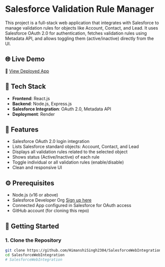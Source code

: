 # Salesforce Validation Rule Manager

This project is a full-stack web application that integrates with Salesforce to manage validation rules for objects like Account, Contact, and Lead. It uses Salesforce OAuth 2.0 for authentication, fetches validation rules using Metadata API, and allows toggling them (active/inactive) directly from the UI.

## 🌐 Live Demo

🔗 [View Deployed App](https://salesforcewebintegrationfrontend.onrender.com)

## 🧰 Tech Stack

- **Frontend**: React.js
- **Backend**: Node.js, Express.js
- **Salesforce Integration**: OAuth 2.0, Metadata API
- **Deployment**: Render

## 📸 Features

- Salesforce OAuth 2.0 login integration
- Lists Salesforce standard objects: Account, Contact, and Lead
- Displays all validation rules related to the selected object
- Shows status (Active/Inactive) of each rule
- Toggle individual or all validation rules (enable/disable)
- Clean and responsive UI

## ⚙️ Prerequisites

- Node.js (v16 or above)
- Salesforce Developer Org [Sign up here](https://developer.salesforce.com/signup)
- Connected App configured in Salesforce for OAuth access
- GitHub account (for cloning this repo)

## 🚀 Getting Started

### 1. Clone the Repository

```bash
git clone https://github.com/HimanshiSingh2304/SalesforceWebIntegration.git
cd SalesforceWebIntegration
# SalesforceWebIntegration

